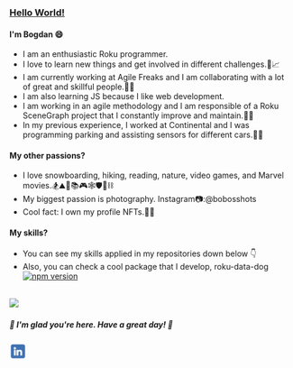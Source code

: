 ### [Hello World!](https://www.youtube.com/watch?v=u7JMhVI7taQ&ab_channel=AlanWalker)

#### I'm Bogdan 😄
- I am an enthusiastic Roku programmer.
- I love to learn new things and get involved in different challenges.🔭📈
- I am currently working at Agile Freaks and I am collaborating with a lot of great and skillful people.🧙‍♂️
- I am also learning JS because I like web development.
- I am working in an agile methodology and I am responsible of a Roku SceneGraph project that I constantly improve and maintain.👨‍💻
- In my previous experience, I worked at Continental and I was programming parking and assisting sensors for different cars.🚗🚚

#### My other passions?
- I love snowboarding, hiking, reading, nature, video games, and Marvel movies.🏂⛰️👣📚🎮🕸️🛡️🔨⛓️
- My biggest passion is photography. Instagram📷:@bobosshots
- Cool fact: I own my profile NFTs.🐶👻

#### My skills?
- You can see my skills applied in my repositories down below 👇
- Also, you can check a cool package that I develop, roku-data-dog [![npm version](https://img.shields.io/npm/v/roku-data-dog.svg?logo=npm)](https://www.npmjs.com/package/roku-data-dog)
</br>
<a href="http://www.github.com/bogdanterzea"><img src="https://github-readme-stats.vercel.app/api?username=bogdanterzea&custom_title=Bogdan's Github status&show_icons=true&hide_border=true&title_color=d0f55e&text_color=ffffff&icon_color=e4b45c&bg_color=313245,3a2e17,3a2e17,#5b4825"/></a>

##### 👋 I'm glad you're here. Have a great day! 👋

####
<a href="https://www.linkedin.com/in/bogdan-terzea/" target="_blank"><img src="https://github.com/bogdanterzea/bogdanterzea/blob/master/LinkedIn.png" alt="LinkedIn" width="30"></a>
